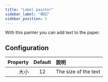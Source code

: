 ```yaml
---
title: "Label painter"
sidebar_label: "標記"
sidebar_position: 5
---
```


With this painter you can add text to the paper.

## Configuration

| Property | Default | 說明                   |
| --------:|:-------:|:-------------------- |
|       大小 |   12    | The size of the text |
